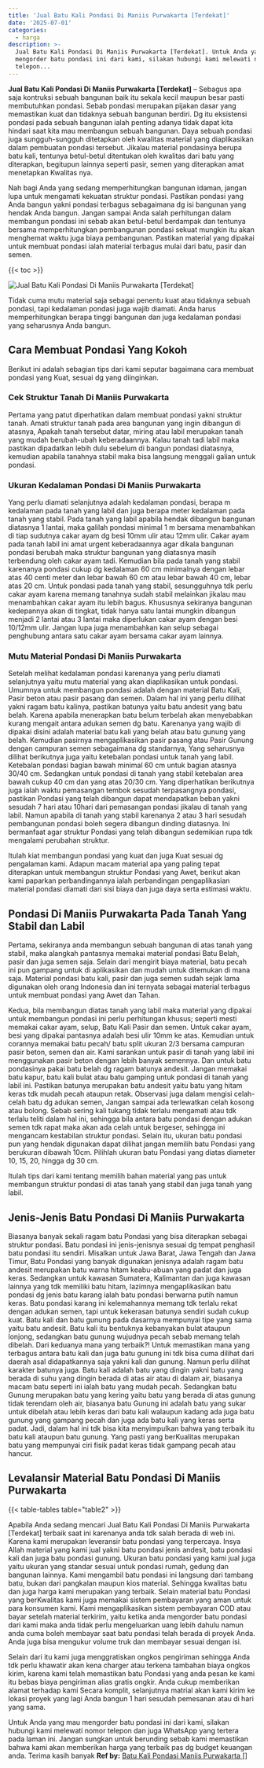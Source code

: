 ```yaml
---
title: 'Jual Batu Kali Pondasi Di Maniis Purwakarta [Terdekat]'
date: '2025-07-01'
categories:
  - harga
description: >-
  Jual Batu Kali Pondasi Di Maniis Purwakarta [Terdekat]. Untuk Anda yang mau
  mengorder batu pondasi ini dari kami, silakan hubungi kami melewati nomor
  telepon...
---
```


**Jual Batu Kali Pondasi Di Maniis Purwakarta \[Terdekat\]** – Sebagus apa saja kontruksi sebuah bangunan baik itu sekala kecil maupun besar pasti membutuhkan pondasi. Sebab pondasi merupakan pijakan dasar yang memastikan kuat dan tidaknya sebuah bangunan berdiri. Dg itu eksistensi pondasi pada sebuah bangunan ialah penting adanya tidak dapat kita hindari saat kita mau membangun sebuah bangunan. Daya sebuah pondasi juga sungguh-sungguh ditetapkan oleh kwalitas material yang diaplikasikan dalam pembuatan pondasi tersebut. Jikalau material pondasinya berupa batu kali, tentunya betul-betul ditentukan oleh kwalitas dari batu yang diterapkan, begitupun lainnya seperti pasir, semen yang diterapkan amat menetapkan Kwalitas nya.

Nah bagi Anda yang sedang memperhitungkan bangunan idaman, jangan lupa untuk mengamati kekuatan struktur pondasi. Pastikan pondasi yang Anda bangun yakni pondasi terbagus sebagaimana dg isi bangunan yang hendak Anda bangun. Jangan sampai Anda salah perhitungan dalam membangun pondasi ini sebab akan betul-betul berdampak dan tentunya bersama memperhitungkan pembangunan pondasi sekuat mungkin itu akan menghemat waktu juga biaya pembangunan. Pastikan material yang dipakai untuk membuat pondasi ialah material terbagus mulai dari batu, pasir dan semen.

{{< toc >}}

![Jual Batu Kali Pondasi Di Maniis Purwakarta [Terdekat]](/images/jual-batu-kali-10.png)

Tidak cuma mutu material saja sebagai penentu kuat atau tidaknya sebuah pondasi, tapi kedalaman pondasi juga wajib diamati. Anda harus memperhitungkan berapa tinggi bangunan dan juga kedalaman pondasi yang seharusnya Anda bangun.

## Cara Membuat Pondasi Yang Kokoh

Berikut ini adalah sebagian tips dari kami seputar bagaimana cara membuat pondasi yang Kuat, sesuai dg yang diinginkan.

### Cek Struktur Tanah Di Maniis Purwakarta

Pertama yang patut diperhatikan dalam membuat pondasi yakni struktur tanah. Amati struktur tanah pada area bangunan yang ingin dibangun di atasnya, Apakah tanah tersebut datar, miring atau labil merupakan tanah yang mudah berubah-ubah keberadaannya. Kalau tanah tadi labil maka pastikan dipadatkan lebih dulu sebelum di bangun pondasi diatasnya, kemudian apabila tanahnya stabil maka bisa langsung menggali galian untuk pondasi.

### Ukuran Kedalaman Pondasi Di Maniis Purwakarta

Yang perlu diamati selanjutnya adalah kedalaman pondasi, berapa m kedalaman pada tanah yang labil dan juga berapa meter kedalaman pada tanah yang stabil. Pada tanah yang labil apabila hendak dibangun bangunan diatasnya 1 lantai, maka galilah pondasi minimal 1 m bersama menambahkan di tiap sudutnya cakar ayam dg besi 10mm ulir atau 12mm ulir. Cakar ayam pada tanah labil ini amat urgent keberadaannya agar dikala bangunan pondasi berubah maka struktur bangunan yang diatasnya masih terbendung oleh cakar ayam tadi. Kemudian bila pada tanah yang stabil karenanya pondasi cukup dg kedalaman 60 cm minimalnya dengan lebar atas 40 centi meter dan lebar bawah 60 cm atau lebar bawah 40 cm, lebar atas 20 cm. Untuk pondasi pada tanah yang stabil, sesungguhnya tdk perlu cakar ayam karena memang tanahnya sudah stabil melainkan jikalau mau menambahkan cakar ayam itu lebih bagus. Khususnya sekiranya bangunan kedepannya akan di tingkat, tidak hanya satu lantai mungkin dibangun menjadi 2 lantai atau 3 lantai maka diperlukan cakar ayam dengan besi 10/12mm ulir. Jangan lupa juga menambahkan kan selup sebagai penghubung antara satu cakar ayam bersama cakar ayam lainnya.

### Mutu Material Pondasi Di Maniis Purwakarta

Setelah melihat kedalaman pondasi karenanya yang perlu diamati selanjutnya yaitu mutu material yang akan diaplikasikan untuk pondasi. Umumnya untuk membangun pondasi adalah dengan material Batu Kali, Pasir beton atau pasir pasang dan semen. Dalam hal ini yang perlu dilihat yakni ragam batu kalinya, pastikan batunya yaitu batu andesit yang batu belah. Karena apabila menerapkan batu belum terbelah akan menyebabkan kurang mengait antara adukan semen dg batu. Karenanya yang wajib di dipakai disini adalah material batu kali yang belah atau batu gunung yang belah. Kemudian pasirnya mengaplikasikan pasir pasang atau Pasir Gunung dengan campuran semen sebagaimana dg standarnya, Yang seharusnya dilihat berikutnya juga yaitu ketebalan pondasi untuk tanah yang labil. Ketebalan pondasi bagian bawah minimal 60 cm untuk bagian atasnya 30/40 cm. Sedangkan untuk pondasi di tanah yang stabil ketebalan area bawah cukup 40 cm dan yang atas 20/30 cm. Yang diperhatikan berikutnya juga ialah waktu pemasangan tembok sesudah terpasangnya pondasi, pastikan Pondasi yang telah dibangun dapat mendapatkan beban yakni sesudah 7 hari atau 10hari dari pemasangan pondasi jikalau di tanah yang labil. Namun apabila di tanah yang stabil karenanya 2 atau 3 hari sesudah pembangunan pondasi boleh segera dibangun dinding diatasnya. Ini bermanfaat agar struktur Pondasi yang telah dibangun sedemikian rupa tdk mengalami perubahan struktur.

Itulah kiat membangun pondasi yang kuat dan juga Kuat sesuai dg pengalaman kami. Adapun macam material apa yang paling tepat diterapkan untuk membangun struktur Pondasi yang Awet, berikut akan kami paparkan perbandingannya ialah perbandingan pengaplikasian material pondasi diamati dari sisi biaya dan juga daya serta estimasi waktu.

## Pondasi Di Maniis Purwakarta Pada Tanah Yang Stabil dan Labil

Pertama, sekiranya anda membangun sebuah bangunan di atas tanah yang stabil, maka alangkah pantasnya memakai material pondasi Batu Belah, pasir dan juga semen saja. Selain dari mengirit biaya material, batu pecah ini pun gampang untuk di aplikasikan dan mudah untuk ditemukan di mana saja. Material pondasi batu kali, pasir dan juga semen sudah sejak lama digunakan oleh orang Indonesia dan ini ternyata sebagai material terbagus untuk membuat pondasi yang Awet dan Tahan.

Kedua, bila membangun diatas tanah yang labil maka material yang dipakai untuk membangun pondasi ini perlu perhitungan khusus; seperti mesti memakai cakar ayam, selup, Batu Kali Pasir dan semen. Untuk cakar ayam, besi yang dipakai pantasnya adalah besi ulir 10mm ke atas. Kemudian untuk corannya memakai batu pecah/ batu split ukuran 2/3 bersama campuran pasir beton, semen dan air. Kami sarankan untuk pasir di tanah yang labil ini menggunakan pasir beton dengan lebih banyak semennya. Dan untuk batu pondasinya pakai batu belah dg ragam batunya andesit. Jangan memakai batu kapur, batu kali bulat atau batu gamping untuk pondasi di tanah yang labil ini. Pastikan batunya merupakan batu andesit yaitu batu yang hitam keras tdk mudah pecah ataupun retak. Observasi juga dalam mengisi celah-celah batu dg adukan semen, Jangan sampai ada terlewatkan celah kosong atau bolong. Sebab sering kali tukang tidak terlalu mengamati atau tdk terlalu teliti dalam hal ini, sehingga bila antara batu pondasi dengan adukan semen tdk rapat maka akan ada celah untuk bergeser, sehingga ini mengancam kestabilan struktur pondasi. Selain itu, ukuran batu pondasi pun yang hendak digunakan dapat dilihat jangan memilih batu Pondasi yang berukuran dibawah 10cm. Pilihlah ukuran batu Pondasi yang diatas diameter 10, 15, 20, hingga dg 30 cm.

Itulah tips dari kami tentang memilih bahan material yang pas untuk membangun struktur pondasi di atas tanah yang stabil dan juga tanah yang labil.

## Jenis-Jenis Batu Pondasi Di Maniis Purwakarta

Biasanya banyak sekali ragam batu Pondasi yang bisa diterapkan sebagai struktur pondasi. Batu pondasi ini jenis-jenisnya sesuai dg tempat penghasil batu pondasi itu sendiri. Misalkan untuk Jawa Barat, Jawa Tengah dan Jawa Timur, Batu Pondasi yang banyak digunakan jenisnya adalah ragam batu andesit merupakan batu warna hitam keabu-abuan yang padat dan juga keras. Sedangkan untuk kawasan Sumatera, Kalimantan dan juga kawasan lainnya yang tdk memiliki batu hitam, lazimnya mengaplikasikan batu pondasi dg jenis batu karang ialah batu pondasi berwarna putih namun keras. Batu pondasi karang ini kelemahannya memang tdk terlalu rekat dengan adukan semen, tapi untuk kekerasan batunya sendiri sudah cukup kuat. Batu kali dan batu gunung pada dasarnya mempunyai tipe yang sama yaitu batu andesit. Batu kali itu bentuknya kebanyakan bulat ataupun lonjong, sedangkan batu gunung wujudnya pecah sebab memang telah dibelah. Dari keduanya mana yang terbaik?! Untuk memastikan mana yang terbagus antara batu kali dan juga batu gunung ini tdk bisa cuma dilihat dari daerah asal didapatkannya saja yakni kali dan gunung. Namun perlu dilihat karakter batunya juga. Batu kali adalah batu yang dingin yakni batu yang berada di suhu yang dingin berada di atas air atau di dalam air, biasanya macam batu seperti ini ialah batu yang mudah pecah. Sedangkan batu Gunung merupakan batu yang kering yaitu batu yang berada di atas gunung tidak terendam oleh air, biasanya batu Gunung ini adalah batu yang sukar untuk dibelah atau lebih keras dari batu kali walaupun kadang ada juga batu gunung yang gampang pecah dan juga ada batu kali yang keras serta padat. Jadi, dalam hal ini tdk bisa kita menyimpulkan bahwa yang terbaik itu batu kali ataupun batu gunung. Yang pasti yang berKualitas merupakan batu yang mempunyai ciri fisik padat keras tidak gampang pecah atau hancur.

## Levalansir Material Batu Pondasi Di Maniis Purwakarta

{{< table-tables table="table2" >}}

Apabila Anda sedang mencari Jual Batu Kali Pondasi Di Maniis Purwakarta \[Terdekat\] terbaik saat ini karenanya anda tdk salah berada di web ini. Karena kami merupakan leveransir batu pondasi yang terpercaya. Insya Allah material yang kami jual yakni batu pondasi jenis andesit, batu pondasi kali dan juga batu pondasi gunung. Ukuran batu pondasi yang kami jual juga yaitu ukuran yang standar sesuai untuk pondasi rumah, gedung dan bangunan lainnya. Kami mengambil batu pondasi ini langsung dari tambang batu, bukan dari pangkalan maupun kios material. Sehingga kwalitas batu dan juga harga kami merupakan yang terbaik. Selain material batu Pondasi yang berKwalitas kami juga memakai sistem pembayaran yang aman untuk para konsumen kami. Kami mengaplikasikan sistem pembayaran COD atau bayar setelah material terkirim, yaitu ketika anda mengorder batu pondasi dari kami maka anda tidak perlu mengeluarkan uang lebih dahulu namun anda cuma boleh membayar saat batu pondasi telah berada di proyek Anda. Anda juga bisa mengukur volume truk dan membayar sesuai dengan isi.

Selain dari itu kami juga menggratiskan ongkos pengiriman sehingga Anda tdk perlu khawatir akan kena charger atau terkena tambahan biaya ongkos kirim, karena kami telah memastikan batu Pondasi yang anda pesan ke kami itu bebas biaya pengiriman alias gratis ongkir. Anda cukup memberikan alamat terhadap kami Secara komplit, selanjutnya matrial akan kami kirim ke lokasi proyek yang lagi Anda bangun 1 hari sesudah pemesanan atau di hari yang sama.

Untuk Anda yang mau mengorder batu pondasi ini dari kami, silakan hubungi kami melewati nomor telepon dan juga WhatsApp yang tertera pada laman ini. Jangan sungkan untuk berunding sebab kami memastikan bahwa kami akan memberikan harga yang terbaik pas dg budget keuangan anda. Terima kasih banyak
**Ref by:** [Batu Kali Pondasi Maniis Purwakarta []](https://id.wikipedia.org/wiki/Batu)
